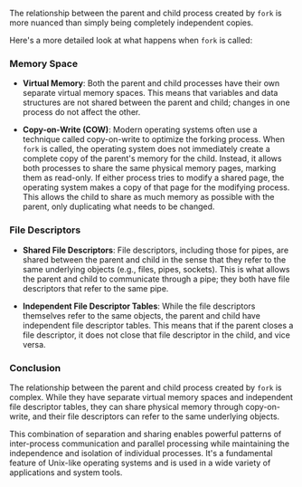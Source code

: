 The relationship between the parent and child process created by `fork` is more nuanced than simply being completely independent copies.

Here's a more detailed look at what happens when `fork` is called:

### Memory Space

- **Virtual Memory**: Both the parent and child processes have their own separate virtual memory spaces. This means that variables and data structures are not shared between the parent and child; changes in one process do not affect the other.

- **Copy-on-Write (COW)**: Modern operating systems often use a technique called copy-on-write to optimize the forking process. When `fork` is called, the operating system does not immediately create a complete copy of the parent's memory for the child. Instead, it allows both processes to share the same physical memory pages, marking them as read-only. If either process tries to modify a shared page, the operating system makes a copy of that page for the modifying process. This allows the child to share as much memory as possible with the parent, only duplicating what needs to be changed.

### File Descriptors

- **Shared File Descriptors**: File descriptors, including those for pipes, are shared between the parent and child in the sense that they refer to the same underlying objects (e.g., files, pipes, sockets). This is what allows the parent and child to communicate through a pipe; they both have file descriptors that refer to the same pipe.

- **Independent File Descriptor Tables**: While the file descriptors themselves refer to the same objects, the parent and child have independent file descriptor tables. This means that if the parent closes a file descriptor, it does not close that file descriptor in the child, and vice versa.

### Conclusion

The relationship between the parent and child process created by `fork` is complex. While they have separate virtual memory spaces and independent file descriptor tables, they can share physical memory through copy-on-write, and their file descriptors can refer to the same underlying objects.

This combination of separation and sharing enables powerful patterns of inter-process communication and parallel processing while maintaining the independence and isolation of individual processes. It's a fundamental feature of Unix-like operating systems and is used in a wide variety of applications and system tools.